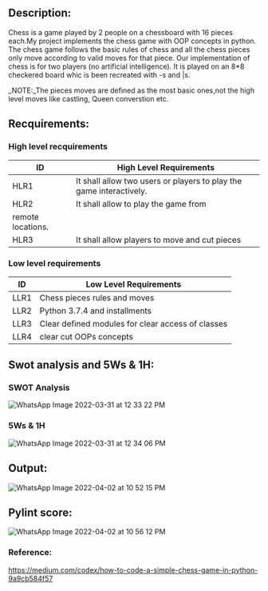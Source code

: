 ## Description:
Chess is a game played by 2 people on a chessboard with 16 pieces each.My project
implements the chess game with OOP concepts in python. The chess game follows the
basic rules of chess and all the chess pieces only move according to valid moves for
that piece. Our implementation of chess is for two players (no artificial intelligence). It
is played on an 8*8 checkered board whic is been recreated with -s and |s.

_NOTE:_The pieces moves are defined as the most basic ones,not the high level moves like castling, Queen converstion etc.
## Recquirements:

### High level recquirements
| ID | High Level Requirements |
| -------- | -------------- |
| HLR1 |It shall allow two users or players to play the game interactively. |
| HLR2 |It shall allow to play the game from
remote locations. |
| HLR3 |It shall allow players to move and cut pieces |

### Low level requirements
| ID | Low Level Requirements |
| ----- | ------------------- | 
| LLR1 | Chess pieces rules and moves  |
| LLR2 | Python 3.7.4 and installments |
| LLR3 | Clear defined modules for clear access of classes |
| LLR4 | clear cut OOPs concepts |

## Swot analysis and 5Ws & 1H:
### SWOT Analysis

![WhatsApp Image 2022-03-31 at 12 33 22 PM](https://user-images.githubusercontent.com/98872154/160997156-55968fda-2529-485b-804b-bff37661742b.jpeg)
### 5Ws & 1H

![WhatsApp Image 2022-03-31 at 12 34 06 PM](https://user-images.githubusercontent.com/98872154/160997410-3bc02aab-cf2a-4822-bb8e-a3eb64223993.jpeg)

## Output:

![WhatsApp Image 2022-04-02 at 10 52 15 PM](https://user-images.githubusercontent.com/98872154/161394320-ed380430-a887-4811-a2b4-f70c2a2a4669.jpeg)

## Pylint score:

![WhatsApp Image 2022-04-02 at 10 56 12 PM](https://user-images.githubusercontent.com/98872154/161394419-8bf146af-540a-4b7f-878b-a44dce6ca0b9.jpeg)

### Reference:
https://medium.com/codex/how-to-code-a-simple-chess-game-in-python-9a9cb584f57